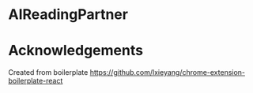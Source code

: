 # AIReadingPartner



# Acknowledgements
Created from boilerplate https://github.com/lxieyang/chrome-extension-boilerplate-react